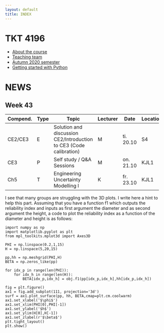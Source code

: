 ```yaml
---
layout: default
title: INDEX
---
```


# TKT 4196

- [About the course](about)
- [Teaching team](team)
- [Autumn 2020 semester](fall2020)
- [Getting started with Python](py_guide)


# NEWS
## Week 43

| Compend. | Type |     Topic                                                 |	Lecturer |	Date       | Location |
|----------|------|-----------------------------------------------------------|----------|-------------|----------|
| CE2/CE3  | E    |Solution and discussion CE2/Introduction to CE3 (Code calibration)|	  M 	   | ti. 20.10	 |  S4      |
|  CE3     | P    |     Self study / Q&A Sessions                             |   M      | on. 21.10	 |  KJL1    |
|  Ch5     | T    |  Engineering Uncertainty Modelling I                      |   K      | fr. 23.10   |	KJL1    |

I see that many groups are struggling with the 3D plots. I write here a hint to help this part. Assuming that you have a function f1 which outputs the reliability index and inputs as first argument the diameter and as second argument the height, a code to plot the reliability index as a function of the diameter and height is as follows:

```
import numpy as np
import matplotlib.pyplot as plt
from mpl_toolkits.mplot3d import Axes3D

PHI = np.linspace(0.2,1,15)
H = np.linspace(5,20,15)

pp,hh = np.meshgrid(PHI,H)
BETA = np.zeros_like(pp)

for idx_p in range(len(PHI)):
    for idx_h in range(len(H)):
        BETA[idx_p,idx_h] = obj.f1(pp[idx_p,idx_h],hh[idx_p,idx_h])
        
fig = plt.figure()
ax1 = fig.add_subplot(111, projection='3d')
surf = ax1.plot_surface(pp, hh, BETA,cmap=plt.cm.coolwarm)
ax1.set_xlabel('$\phi$')
ax1.set_xlim(PHI[0],PHI[-1])
ax1.set_ylabel('$h$')
ax1.set_ylim(H[0],H[-1])
ax1.set_zlabel(r'$\beta$')
plt.tight_layout()
plt.show()
```

